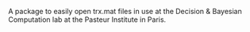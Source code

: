 A package to easily open trx.mat files in use at the Decision & Bayesian Computation lab at the Pasteur Institute in Paris.